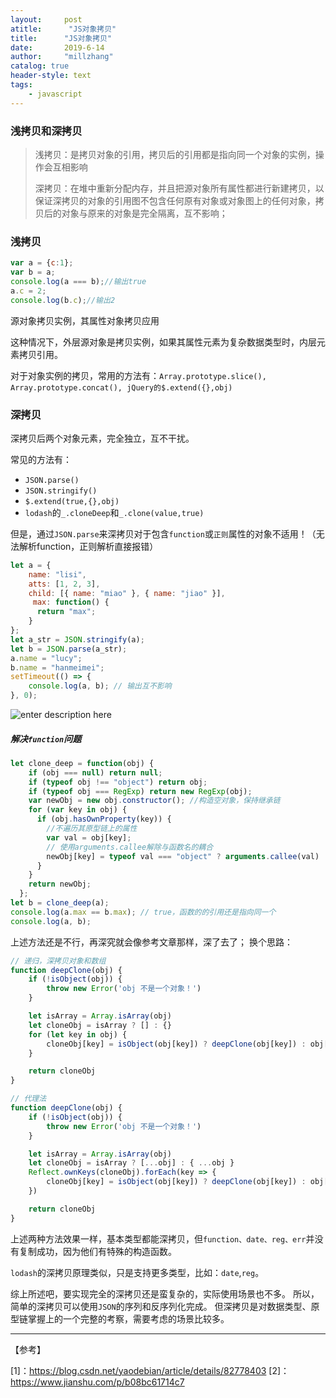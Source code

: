 ```yaml
---
layout:     post
atitle:      "JS对象拷贝"
title:      "JS对象拷贝"
date:       2019-6-14
author:     "millzhang"
catalog: true
header-style: text
tags:
    - javascript
---
```


### 浅拷贝和深拷贝

> 浅拷贝：是拷贝对象的引用，拷贝后的引用都是指向同一个对象的实例，操作会互相影响
> 
> 深拷贝：在堆中重新分配内存，并且把源对象所有属性都进行新建拷贝，以保证深拷贝的对象的引用图不包含任何原有对象或对象图上的任何对象，拷贝后的对象与原来的对象是完全隔离，互不影响；

### 浅拷贝

```js
var a = {c:1};
var b = a;
console.log(a === b);//输出true
a.c = 2;
console.log(b.c);//输出2
```
源对象拷贝实例，其属性对象拷贝应用

这种情况下，外层源对象是拷贝实例，如果其属性元素为复杂数据类型时，内层元素拷贝引用。

对于对象实例的拷贝，常用的方法有：`Array.prototype.slice(), Array.prototype.concat(), jQuery的$.extend({},obj)`

### 深拷贝

深拷贝后两个对象元素，完全独立，互不干扰。

常见的方法有：

- `JSON.parse()`
- `JSON.stringify()`
- `$.extend(true,{},obj)`
- `lodash`的`_.cloneDeep`和`_.clone(value,true)`

但是，通过`JSON.parse`来深拷贝对于包含`function`或`正则`属性的对象不适用！（无法解析function，正则解析直接报错）

```js
let a = {
	name: "lisi",
	atts: [1, 2, 3],
	child: [{ name: "miao" }, { name: "jiao" }],
	 max: function() {
	  return "max";
	}
};
let a_str = JSON.stringify(a);
let b = JSON.parse(a_str);
a.name = "lucy";
b.name = "hanmeimei";
setTimeout(() => {
	console.log(a, b); // 输出互不影响
}, 0);
```
![enter description here](http://pt2rm5f05.bkt.clouddn.com/story20196/6d733333dadcba31c79d5b5188095792.png)


#####  解决`function`问题

```js
let clone_deep = function(obj) {
	if (obj === null) return null;
	if (typeof obj !== "object") return obj;
	if (typeof obj === RegExp) return new RegExp(obj);
	var newObj = new obj.constructor(); //构造空对象，保持继承链
	for (var key in obj) {
	  if (obj.hasOwnProperty(key)) {
		//不遍历其原型链上的属性
		var val = obj[key];
		// 使用arguments.callee解除与函数名的耦合
		newObj[key] = typeof val === "object" ? arguments.callee(val) : val;
	  }
	}
	return newObj;
  };
let b = clone_deep(a);
console.log(a.max == b.max); // true，函数的的引用还是指向同一个
console.log(a, b);
```

上述方法还是不行，再深究就会像参考文章那样，深了去了；
换个思路：

```js
// 递归，深拷贝对象和数组
function deepClone(obj) {
    if (!isObject(obj)) {
        throw new Error('obj 不是一个对象！')
    }

    let isArray = Array.isArray(obj)
    let cloneObj = isArray ? [] : {}
    for (let key in obj) {
        cloneObj[key] = isObject(obj[key]) ? deepClone(obj[key]) : obj[key]
    }

    return cloneObj
}

// 代理法
function deepClone(obj) {
    if (!isObject(obj)) {
        throw new Error('obj 不是一个对象！')
    }

    let isArray = Array.isArray(obj)
    let cloneObj = isArray ? [...obj] : { ...obj }
    Reflect.ownKeys(cloneObj).forEach(key => {
        cloneObj[key] = isObject(obj[key]) ? deepClone(obj[key]) : obj[key]
    })

    return cloneObj
}
```
上述两种方法效果一样，基本类型都能深拷贝，但`function、date、reg、err`并没有复制成功，因为他们有特殊的构造函数。

`lodash`的深拷贝原理类似，只是支持更多类型，比如：`date`,`reg`。

综上所述吧，要实现完全的深拷贝还是蛮复杂的，实际使用场景也不多。
所以，简单的深拷贝可以使用`JSON`的序列和反序列化完成。
但深拷贝是对数据类型、原型链掌握上的一个完整的考察，需要考虑的场景比较多。



----------

【参考】

[1]：https://blog.csdn.net/yaodebian/article/details/82778403
[2]：https://www.jianshu.com/p/b08bc61714c7